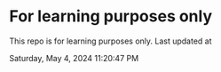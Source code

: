 # For learning purposes only
This repo is for learning purposes only.
Last updated at

Saturday, May 4, 2024 11:20:47 PM

